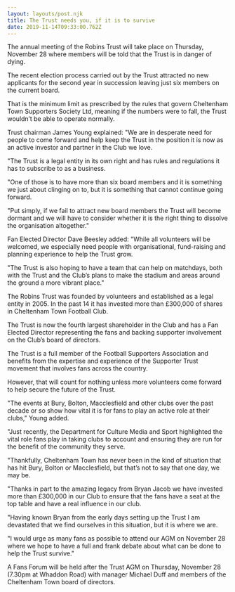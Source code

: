 ```yaml
---
layout: layouts/post.njk
title: The Trust needs you, if it is to survive
date: 2019-11-14T09:33:00.762Z
---
```


The annual meeting of the Robins Trust will take place on Thursday, November 28 where members will be told that the Trust is in danger of dying.

The recent election process carried out by the Trust attracted no new applicants for the second year in succession leaving just six members on the current board.

That is the minimum limit as prescribed by the rules that govern Cheltenham Town Supporters Society Ltd, meaning if the numbers were to fall, the Trust wouldn’t be able to operate normally.

Trust chairman James Young explained: "We are in desperate need for people to come forward and help keep the Trust in the position it is now as an active investor and partner in the Club we love.

"The Trust is a legal entity in its own right and has rules and regulations it has to subscribe to as a business.

"One of those is to have more than six board members and it is something we just about clinging on to, but it is something that cannot continue going forward.

"Put simply, if we fail to attract new board members the Trust will become dormant and we will have to consider whether it is the right thing to dissolve the organisation altogether."

Fan Elected Director Dave Beesley added: "While all volunteers will be welcomed, we especially need people with organisational, fund-raising and planning experience to help the Trust grow.

"The Trust is also hoping to have a team that can help on matchdays, both with the Trust and the Club’s plans to make the stadium and areas around the ground a more vibrant place."

The Robins Trust was founded by volunteers and established as a legal entity in 2005. In the past 14 it has invested more than £300,000 of shares in Cheltenham Town Football Club.

The Trust is now the fourth largest shareholder in the Club and has a Fan Elected Director representing the fans and backing supporter involvement on the Club’s board of directors.

The Trust is a full member of the Football Supporters Association and benefits from the expertise and experience of the Supporter Trust movement that involves fans across the country.

However, that will count for nothing unless more volunteers come forward to help secure the future of the Trust.

"The events at Bury, Bolton, Macclesfield and other clubs over the past decade or so show how vital it is for fans to play an active role at their clubs," Young added.

"Just recently, the Department for Culture Media and Sport highlighted the vital role fans play in taking clubs to account and ensuring they are run for the benefit of the community they serve.

"Thankfully, Cheltenham Town has never been in the kind of situation that has hit Bury, Bolton or Macclesfield, but that’s not to say that one day, we may be.

"Thanks in part to the amazing legacy from Bryan Jacob we have invested more than £300,000 in our Club to ensure that the fans have a seat at the top table and have a real influence in our club.

"Having known Bryan from the early days setting up the Trust I am devastated that we find ourselves in this situation, but it is where we are.

"I would urge as many fans as possible to attend our AGM on November 28 where we hope to have a full and frank debate about what can be done to help the Trust survive."

A Fans Forum will be held after the Trust AGM on Thursday, November 28 (7.30pm at Whaddon Road) with manager Michael Duff and members of the Cheltenham Town board of directors.
